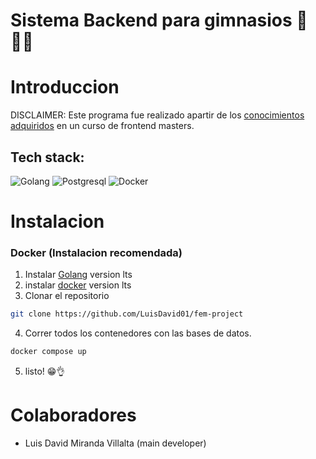 # Sistema Backend para gimnasios 💪🏋️‍♂️ 
# Introduccion
DISCLAIMER: Este programa fue realizado apartir de los [conocimientos adquiridos](https://frontendmasters.com/courses/complete-go/) en un curso de frontend masters.
</br>
## Tech stack:
![Golang](https://img.icons8.com/color/128/000000/golang.png)
![Postgresql](https://img.icons8.com/?size=128&id=Pv4IGT0TSpt8&format=png&color=000000)
![Docker](https://img.icons8.com/color/128/000000/docker.png)
# Instalacion
### Docker (Instalacion recomendada)
1. Instalar [Golang](https://go.dev/) version lts
2. instalar [docker](https://www.docker.com/) version lts
3. Clonar el repositorio
```bash
git clone https://github.com/LuisDavid01/fem-project
```
4. Correr todos los contenedores con las bases de datos.
```bash
docker compose up
```
5. listo! 😁👌
# Colaboradores
- Luis David Miranda Villalta (main developer)
